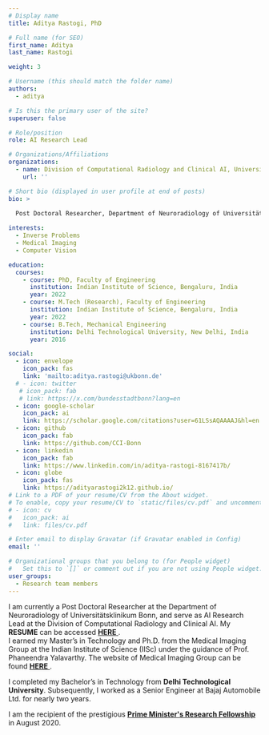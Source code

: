 ```yaml
---
# Display name
title: Aditya Rastogi, PhD

# Full name (for SEO)
first_name: Aditya
last_name: Rastogi

weight: 3

# Username (this should match the folder name)
authors:
  - aditya

# Is this the primary user of the site?
superuser: false

# Role/position
role: AI Research Lead

# Organizations/Affiliations
organizations:
  - name: Division of Computational Radiology and Clinical AI, Universitätsklinikum Bonn, Germany
    url: ''

# Short bio (displayed in user profile at end of posts)
bio: >
  
  Post Doctoral Researcher, Department of Neuroradiology of Universitätsklinikum Bonn and AI Research Lead at Division of Computational Radiology and Clinical AI. 

interests:
  - Inverse Problems
  - Medical Imaging
  - Computer Vision

education:
  courses:
    - course: PhD, Faculty of Engineering
      institution: Indian Institute of Science, Bengaluru, India
      year: 2022
    - course: M.Tech (Research), Faculty of Engineering
      institution: Indian Institute of Science, Bengaluru, India
      year: 2022
    - course: B.Tech, Mechanical Engineering
      institution: Delhi Technological University, New Delhi, India
      year: 2016

social:
  - icon: envelope
    icon_pack: fas
    link: 'mailto:aditya.rastogi@ukbonn.de'
  # - icon: twitter
   # icon_pack: fab
   # link: https://x.com/bundesstadtbonn?lang=en
  - icon: google-scholar
    icon_pack: ai
    link: https://scholar.google.com/citations?user=61LSsAQAAAAJ&hl=en
  - icon: github
    icon_pack: fab
    link: https://github.com/CCI-Bonn
  - icon: linkedin
    icon_pack: fab
    link: https://www.linkedin.com/in/aditya-rastogi-8167417b/
  - icon: globe
    icon_pack: fas
    link: https://adityarastogi2k12.github.io/
# Link to a PDF of your resume/CV from the About widget.
# To enable, copy your resume/CV to `static/files/cv.pdf` and uncomment the lines below.
# - icon: cv
#   icon_pack: ai
#   link: files/cv.pdf

# Enter email to display Gravatar (if Gravatar enabled in Config)
email: ''

# Organizational groups that you belong to (for People widget)
#   Set this to `[]` or comment out if you are not using People widget.
user_groups:
  - Research team members
---
```


I am currently a Post Doctoral Researcher at the Department of Neuroradiology of Universitätsklinikum Bonn, and serve as AI Research Lead at the Division of Computational Radiology and Clinical AI. My <b>RESUME</b> can be accessed <a href="https://adityarastogi2k12.github.io/pdf/Aditya_Rastogi_Resume_July_2024.pdf" target="blank"> <b>HERE</b> </a>.  
I earned my Master’s in Technology and Ph.D. from the Medical Imaging Group at the Indian Institute of Science (IISc) under the guidance of Prof. Phaneendra Yalavarthy. The website of Medical Imaging Group can be found <a href="http://cds.iisc.ac.in/faculty/yalavarthy/MIG/Links.html" target="blank"> <b>HERE</b> </a>.  
  
I completed my Bachelor’s in Technology from <b>Delhi Technological University</b>. Subsequently, I worked as a Senior Engineer at Bajaj Automobile Ltd. for nearly two years.

I am the recipient of the prestigious <a href="https://may2020.pmrf.in/" target="blank"> <b>Prime Minister's Research Fellowship</b> </a> in August 2020.
